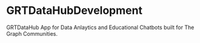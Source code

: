 # GRTDataHubDevelopment
GRTDataHub App for Data Anlaytics and Educational Chatbots built for The Graph Communities.
